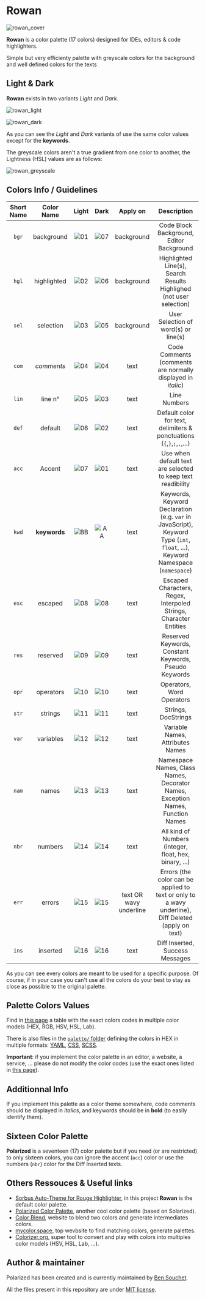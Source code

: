 # Rowan
![rowan_cover](https://user-images.githubusercontent.com/17025808/159715767-56f8c2f7-293c-41a9-8760-d7487155b668.png)

**Rowan** is a color palette (17 colors) designed for IDEs, editors & code highlighters.  

Simple but very efficienty palette with greyscale colors for the background and well defined colors for the texts 

## Light & Dark
**Rowan** exists in two variants *Light* and *Dark*.

![rowan_light](https://user-images.githubusercontent.com/17025808/159701641-7bdb60aa-a75f-4e4e-815f-e06ee46dbc40.png)

![rowan_dark](https://user-images.githubusercontent.com/17025808/159701683-b50197e0-10c1-450c-930a-028906ad5bf2.png)

As you can see the *Light* and *Dark* variants of use the same color values except for the **keywords**.

The greyscale colors aren't a true gradient from one color to another, the Lightness (HSL) values are as follows:

![rowan_greyscale](https://user-images.githubusercontent.com/17025808/159725136-6485ecd7-2fc0-4125-987e-2369f15518b7.png)

## Colors Info / Guidelines
| Short Name | Color Name | Light | Dark | Apply on | Description |
|:----------:|:----------:|:---------:|:--------:|:--------:|:-----------:|
| `bgr` | background | ![01](https://user-images.githubusercontent.com/17025808/159727711-a0c8beb1-8c7f-45db-a528-6c3229474e94.png) | ![07](https://user-images.githubusercontent.com/17025808/159728300-ea89d62b-6cff-4e15-abf2-bbab06af4d0f.png) | background | Code Block Background, Editor Background |
| `hgl` | highlighted | ![02](https://user-images.githubusercontent.com/17025808/159727812-34a91590-9e3e-48d9-b616-ba8d3f988f8a.png) | ![06](https://user-images.githubusercontent.com/17025808/159728206-d7a0a867-f07a-4416-9595-363f60f08e60.png) | background | Highlighted Line(s), Search Results Highlighed (not user selection) |
| `sel` | selection | ![03](https://user-images.githubusercontent.com/17025808/159727946-d2f3c32f-32a1-4c08-a25e-7c61fc243eb6.png) | ![05](https://user-images.githubusercontent.com/17025808/159728145-0463630f-69cf-43de-944d-0a4b3011944f.png) | background | User Selection of word(s) or line(s) |
| `com` | *comments* | ![04](https://user-images.githubusercontent.com/17025808/159728013-1a58af7d-3cce-476f-b374-93efc645b851.png) | ![04](https://user-images.githubusercontent.com/17025808/159728013-1a58af7d-3cce-476f-b374-93efc645b851.png) | text | Code Comments (comments are normally displayed in *italic*) |
| `lin` | line n° | ![05](https://user-images.githubusercontent.com/17025808/159728145-0463630f-69cf-43de-944d-0a4b3011944f.png) | ![03](https://user-images.githubusercontent.com/17025808/159727946-d2f3c32f-32a1-4c08-a25e-7c61fc243eb6.png) | text | Line Numbers |
| `def` | default | ![06](https://user-images.githubusercontent.com/17025808/159728206-d7a0a867-f07a-4416-9595-363f60f08e60.png) | ![02](https://user-images.githubusercontent.com/17025808/159727812-34a91590-9e3e-48d9-b616-ba8d3f988f8a.png) | text | Default color for text, delimiters & ponctuations (`{`,`}`,`;`,`,`,...) |
| `acc` | Accent | ![07](https://user-images.githubusercontent.com/17025808/159728300-ea89d62b-6cff-4e15-abf2-bbab06af4d0f.png) | ![01](https://user-images.githubusercontent.com/17025808/159727711-a0c8beb1-8c7f-45db-a528-6c3229474e94.png) | text | Use when default text are selected to keep text readibility |
| `kwd` | **keywords** | ![BB](https://user-images.githubusercontent.com/17025808/159949334-1f0ba41c-6907-44ba-9d95-c4bc4e4e90f1.png) | ![AA](https://user-images.githubusercontent.com/17025808/159948263-7d62b71e-cc8a-4aa7-98d0-3112714e35f7.png) | text | Keywords, Keyword Declaration (e.g. `var` in JavaScript), Keyword Type (`int`, `float`, ...), Keyword Namespace (`namespace`) |
| `esc` | escaped | ![08](https://user-images.githubusercontent.com/17025808/159948534-1404e5ef-f321-4a85-9d32-61ed9b503199.png) | ![08](https://user-images.githubusercontent.com/17025808/159948534-1404e5ef-f321-4a85-9d32-61ed9b503199.png) | text | Escaped Characters, Regex, Interpoled Strings, Character Entities |
| `res` | reserved | ![09](https://user-images.githubusercontent.com/17025808/159948577-8a022c8e-8b08-447f-88c6-b6c83bebcc55.png) | ![09](https://user-images.githubusercontent.com/17025808/159948577-8a022c8e-8b08-447f-88c6-b6c83bebcc55.png) | text | Reserved Keywords, Constant Keywords, Pseudo Keywords |
| `opr` | operators | ![10](https://user-images.githubusercontent.com/17025808/159948631-7ff427b6-88ce-4307-920c-c629c172c95b.png) | ![10](https://user-images.githubusercontent.com/17025808/159948631-7ff427b6-88ce-4307-920c-c629c172c95b.png) | text | Operators, Word Operators |
| `str` | strings | ![11](https://user-images.githubusercontent.com/17025808/159948687-18332171-65c3-4cf7-9c89-96b32c2322c1.png) | ![11](https://user-images.githubusercontent.com/17025808/159948687-18332171-65c3-4cf7-9c89-96b32c2322c1.png) | text | Strings, DocStrings |
| `var` | variables | ![12](https://user-images.githubusercontent.com/17025808/159948734-8505b63f-d9ba-466a-adbc-cc0cf67a864d.png) | ![12](https://user-images.githubusercontent.com/17025808/159948734-8505b63f-d9ba-466a-adbc-cc0cf67a864d.png) | text | Variable Names, Attributes Names |
| `nam` | names | ![13](https://user-images.githubusercontent.com/17025808/159948793-8a34dc7d-a579-4274-b220-12d521229c3c.png) | ![13](https://user-images.githubusercontent.com/17025808/159948793-8a34dc7d-a579-4274-b220-12d521229c3c.png) | text | Namespace Names, Class Names, Decorator Names, Exception Names, Function Names |
| `nbr` | numbers | ![14](https://user-images.githubusercontent.com/17025808/159948833-ac2ba43c-043a-4fbc-b767-d6db8ac1bd76.png) | ![14](https://user-images.githubusercontent.com/17025808/159948833-ac2ba43c-043a-4fbc-b767-d6db8ac1bd76.png) | text | All kind of Numbers (integer, float, hex, binary, ...) |
| `err` | errors | ![15](https://user-images.githubusercontent.com/17025808/159948881-946642d2-5879-4de4-bf69-ae7bc756f895.png) | ![15](https://user-images.githubusercontent.com/17025808/159948881-946642d2-5879-4de4-bf69-ae7bc756f895.png) | text OR wavy underline | Errors (the color can be applied to text or only to a wavy underline), Diff Deleted (apply on text) |
| `ins` | inserted | ![16](https://user-images.githubusercontent.com/17025808/159948932-dec8ead2-e38d-4ec7-b101-7bb861cd70d3.png) | ![16](https://user-images.githubusercontent.com/17025808/159948932-dec8ead2-e38d-4ec7-b101-7bb861cd70d3.png) | text | Diff Inserted, Success Messages |

As you can see every colors are meant to be used for a specific purpose. Of course, if in your case you can't use all the colors do your best to stay as close as possible to the original palette. 

## Palette Colors Values
Find in [this page](https://github.com/BenSouchet/rowan/blob/main/VALUES.md) a table with the exact colors codes in multiple color models (HEX, RGB, HSV, HSL, Lab).  

There is also files in the [`palette/` folder](https://github.com/BenSouchet/rowan/tree/main/palette) defining the colors in HEX in multiple formats: [YAML](https://github.com/BenSouchet/rowan/tree/main/palette/yaml), [CSS](https://github.com/BenSouchet/rowan/tree/main/palette/css), [SCSS](https://github.com/BenSouchet/rowan/tree/main/palette/scss).

**Important**: if you implement the color palette in an editor, a website, a service, ... please do not modify the color codes (use the exact ones listed in [this page](https://github.com/BenSouchet/rowan/blob/main/VALUES.md)).

## Additionnal Info
If you implement this palette as a color theme somewhere, code comments should be displayed in *italics*, and keywords should be in **bold** (to easily identify them).

## Sixteen Color Palette
**Polarized** is a seventeen (17) color palette but if you need (or are restricted) to only sixteen colors, you can ignore the accent (`acc`) color or use the numbers (`nbr`) color for the Diff Inserted texts.

## Others Ressouces & Useful links
- [Sorbus Auto-Theme for Rouge Highlighter](https://github.com/BenSouchet/sorbus), in this project **Rowan** is the default color palette.
- [Polarized Color Palette](https://github.com/BenSouchet/polarized), another cool color palette (based on Solarized).
- [Color Blend](https://bensouchet.github.io/color-blend/), website to blend two colors and generate intermediates colors.
- [mycolor.space](https://mycolor.space/), top wevbsite to find matching colors, generate palettes.
- [Colorizer.org](http://colorizer.org/), super tool to convert and play with colors into multiples color models (HSV, HSL, Lab, ...).

## Author & maintainer
Polarized has been created and is currently maintained by [Ben Souchet](https://github.com/BenSouchet).

All the files present in this repository are under [MIT license](https://github.com/BenSouchet/rowan/blob/main/LICENSE).
